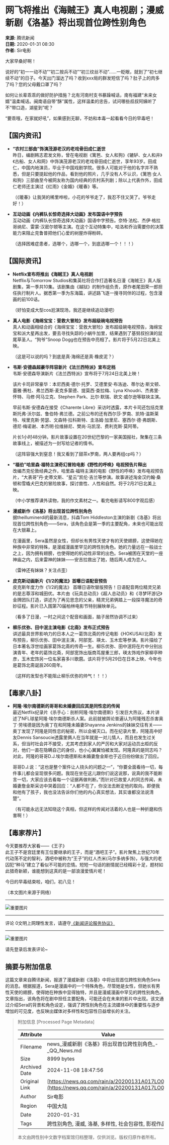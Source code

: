 # 网飞将推出《海贼王》真人电视剧；漫威新剧《洛基》将出现首位跨性别角色

**来源:** 腾讯新闻  
**日期:** 2020-01-31 08:30  
**作者:** Sir电影  

大家早桑好啊！

说好的“初一一动不动”“初二按兵不动”“初三纹丝不动”......一眨眼，就到了“初七继续不动”的日子。今天出门溜达了吗？收到xxx局的群发短信了吗？肚子上的肉多了吗？您的父母戴口罩了吗？

如何让长辈乖乖的做好防护措施？北有河南村支书暴躁喊话，南有福建“未来女婿”温柔喊话。闽南语自带“酥”属性，这样温柔的忠告，试问哪些叔叔阿姨听了不“带口造，湖星到”呢？

“要乖哦，在家就好吼”，如果感到无聊，不妨和本毒一起看看今日的早毒吧！

## 【国内资讯】

- **“农村三部曲”饰演茂源老汉的老戏骨田成仁逝世**  
  昨日，编剧韩志君发文称，曾在电视剧《篱笆、女人和狗》《辘轳、女人和井》《古船、女人和网》中饰演茂源老汉的老戏骨田成仁逝世，享年93岁。田成仁，中国内地演员，毕业于中国戏剧学院。很多人可能对于他的名字并不熟悉，但是只要提起他的作品，看到他的照片，几乎没有人不认识，《篱笆·女人和狗》三部曲至今被网友称为国内经典的农村系列剧；除以上代表作外，田成仁老师还主演过《红雨》《金婚》《暖春》等。

  （《暖春》让我哭的稀里哗啦，小花的爷爷走了，我忍不住又哭了。爷爷走好！）

- **互动动画《内裤队长惊奇选择大动画》发布国语中字预告**  
  互动动画《内裤队长惊奇选择大动画》国语中字预告。奈特·法松、杰伊·格拉哥纳尼、雷蒙·汉密尔顿等主演。在这个互动特集中，哈洛和乔治需要你的决策能力来阻止克鲁普把他们心爱的树屋炸得粉碎。

  （选择困难症患者，选哪个，选哪一个，到底选哪一个！！！）

## 【国际资讯】

- **Netflix宣布将推出《海贼王》真人电视剧**  
  Netflix与Tomorrow Studios和集英社将合作打造著名日漫《海贼王》真人版剧集，第一季共10集。该剧集由《越狱》的制作组负责，原作者尾田荣一郎担任执行制片人。据悉第一季为东海篇，讲述路飞逐一搜寻同伴的过程，包含漫画的前100话。

  （好怕变成大型cos尬演现场，我还是继续追动漫吧）

- **真人电影《海绵宝宝：营救大冒险》发布超级碗电视预告**  
  真人和动画相结合的《海绵宝宝：营救大冒险》发布超级碗电视预告，海绵宝宝和派大星再出发，要去寻找失踪的小蜗牛加里，结果遇到了基努叔扮演的鼠尾草圣人。“狗爷”Snoop Dogg也在预告中亮相了。影片将于5月22日北美上映。

  （这是可以说的吗？到底是真·海绵还是真·橡皮泥？）

- **韦斯·安德森超豪华阵容新片《法兰西特派》宣布定档**  
  韦斯·安德森导演新片《法兰西特派》宣布将于7月24日北美上映！

  该片卡司非常豪华：本尼西奥·德尔·托罗、艾德里安·布洛迪、蒂尔达·斯文顿、蕾雅·赛杜、弗兰西斯·麦克多蒙德、提莫西·查拉梅、Lyna Khoudri、杰弗里·怀特、马修·阿马立克、Stephen Park、比尔·默瑞、欧文·威尔逊等联袂主演。

  早前韦斯·安德森在接受《Charente Libre》采访时透露，本片卡司还包括克里斯托弗·沃尔兹、鲁伯特·弗兰德。之前公布的还有西尔莎·罗南、凯特·温斯莱特、埃里克斯·劳瑟、文森特·拉科斯特、圭洛姆·加里尼、塞西尔·德·弗朗斯、德尼·梅诺谢、本杰明·拉维赫尼、樊尚·马凯涅、费利克斯·莫阿蒂。

  片长1小时48分钟。影片故事设置在20世纪巴黎的一家美国报社，聚集在三条故事线上，被描述为一封写给记者的情书。

  （这阵容强大到窒息！我又看到了甜茶x罗南，两人要再组cp吗？）

- **“福伯”哈里森·福特主演奇幻冒险电影《野性的呼唤》电视预告片释出**  
  改编杰克伦敦经典之作，哈里森·福特主演的电影《野性的呼唤》发布电视预告片，“大表哥”丹·史蒂文斯、“星云”凯伦·吉兰等参演。故事讲述淘金汉约翰·桑顿和雪橇犬巴克的冒险故事，探讨兽性、人性和自然。将于2月21日北美上映。

  （中小学推荐课外读物，我的作文素材之一。看完电影请写800字观后感）

- **漫威新作《洛基》将出现首位跨性别角色**  
  据theilluminerdi的最新消息，抖森Tom Hiddleston主演的新剧《洛基》将出现首位跨性别角色——Sera，该角色会是第一季的主要配角，未来也可能出现在大银幕上。

  在漫画里，Sera虽然是女性，但却长有男性天使才有的天使翅膀，这使得她在种族中非常的特殊，是漫威漫画里罕见的跨性别角色。她的力量远在一般战士之上，因为拥有翅膀，也使得她的机动性非常的出色。Sera被困在天堂的一座神庙之内，后来雷神的妹妹——安吉拉救出了她，随后两人成为恋人。

  （雷神还有妹妹？关注点歪）

- **皮克斯动画新片《1/2的魔法》首曝日语配音预告**  
  皮克斯年度力作《1/2的魔法》 首曝日语吹替版预告！日语配音两位精灵兄弟的是志尊淳和城田优。本片由《玩具总动员》《超人总动员》和《寻梦环游记》金牌团队打造，讲述为了再见思念的父亲，精灵兄弟俩踏上一段探寻魔法的奇妙征程。影片已入围第70届柏林电影节特别展映单元。

  （看多了日漫，一时之间这个配音和画面，脑子居然协调不过来）

- **柳乐优弥、田中泯主演电影《北斋》发布正式预告**  
  讲述最具世界影响力的日本人之一葛饰北斋的传记电影《HOKUSAI/北斋》发布预告，柳乐优弥、田中泯主演，阿部宽、瑛太、玉木宏等参演。影片描绘了日本著名浮世绘画家葛饰北斋的传奇一生。柳乐优弥、田中泯将在片中分别出演青年、老年的葛饰北斋，阿部宽饰出版商茑屋重三郎，瑛太饰戏作家柳亭种彦，玉木宏饰另一位名家喜多川歌麿。该片将于5月29日在日本上映，今年也是葛饰北斋诞辰260周年。

  （这样的发型也不能阻止柳乐优弥的帅气！！！）

## 【毒家八卦】

- **阿隆·埃尔南德斯的哥哥和未婚妻回应其是同性恋的传闻**  
  最近Netflix纪录片《杀手心：剖析阿隆·埃尔南德斯》引发巨大热议，本片讲述了NFL球星阿隆·埃尔南德斯杀人案。此前就被舆论普遍认为阿隆残忍杀害奥丁·劳埃德是因为奥丁在和阿隆未婚妻Shayanna Jenkins的妹妹交往有关——奥丁发现了阿隆是同性恋的秘密，所以会被灭口。而在纪录片里，阿隆高中好友Dennis Sansoucie透露里俩人在当年就是一对儿情人，而且也发生过关系，但当时社会并不接受，尤其考虑到家人的严厉和大家对运动员出柜的反对，他们一直在隐瞒自己的身份，也小心翼翼怕被发现。阿隆真的是同志吗？对此，阿隆的哥哥D.J.埃尔南德斯和未婚妻詹金斯也于近日纷纷做出了回应。

  哥哥D.J.说：“这也是整个案件让人挠头的问题之一”，“你要全面看待一切，每件事儿都会呈现很多问题。我现在坐在这儿跟你们说这说那，说真的我不能断言一切，大家应该去看每一个证据再做判断。”而针对已故爱人的同志传闻，未婚妻詹金斯采访中哭着回应：“人都不在了，你没法去断定他的取向。即便我和他有了孩子，我也没法告诉你们他的内心真实想法，其实谁都没法说清楚”。

  （有可能永远无法知晓这个真相，但这样的传闻对活着的人也是一种折磨和伤害啊！）

## 【毒家荐片】

今天要推荐大家看——《王子》  
此王子不是宫廷里有王位要继承的王子，而是“酒吧王子”。影片聚焦上世纪70年代动荡不定的智利，酒吧中被称为“王子”的红人杰米(马尔多纳多饰)，与强大的老囚犯“种马”建立了看似不可能的恋情。短短一句话的剧情就已经精彩十足，题材如此猎奇新颖，谁能想到这真的是一部浪漫爱情片呢！

今日的早毒结束啦，咱们，初八见！

（本文图片来源于网络）

---

![重要图片](https://inews.gtimg.com/newsapp_bt/0/1012205723968_6694/0)

---

评论 0文明上网理性发言，请遵守[《新闻评论服务协议》](https://new.qq.com/static/coralinfo.htm)

---

![重要图片](http://inews.gtimg.com/newsapp_ls/0/12597139796/0)

请先登录后发表评论~

## 摘要与附加信息

<!-- tcd_abstract -->
这篇文章来自腾讯新闻，报道了漫威新剧《洛基》中将出现首位跨性别角色Sera的消息。根据报道，Sera是漫画中的一个特殊角色，尽管她是女性，但她长有男性天使的翅膀，使得她在种族中显得独特，并且是漫威漫画中罕见的跨性别角色。文章指出，该角色将在剧中担任主要配角，可能还会在未来的影片中出现。该文通过介绍Sera的背景和角色设定，强调了跨性别角色在主流媒体中的重要性与逐步增加的可见度，也反映出媒体对多样性和包容性日益增长的关注。
<!-- tcd_abstract_end -->

> 附加信息 [Processed Page Metadata]
>
> | Attribute       | Value                                  |
> |-----------------|----------------------------------------|
> | Filename        | news_漫威新剧《洛基》将出现首位跨性别角色_-_QQ_News.md                             |
> | Size            | 8999 bytes                           |
> | Archived Date   | 2024-11-08 18:47:56                             |
> | Original Link   | [https://news.qq.com/rain/a/20200131A017LO00](https://news.qq.com/rain/a/20200131A017LO00)                       |
> | Author          | Sir电影                               |
> | Region          | 中国大陆                               |
> | Date            | 2020-01-31                                 |
> | Tags            | 跨性别角色, 漫威, 洛基, 多样性, 社会包容性, 影视作品                                 |
>
> 本文由跨性别中文数字档案馆归档整理，仅供浏览。版权归原作者所有。
>